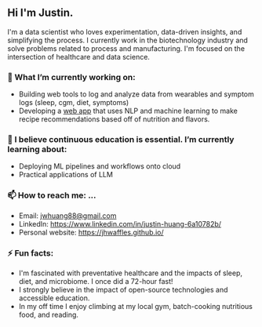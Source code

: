 ## Hi I'm Justin.

I'm a data scientist who loves experimentation, data-driven insights, and simplifying the process. I currently work in the biotechnology industry and solve problems related to process and manufacturing. I'm focused on the intersection of healthcare and data science. 

### 🔭 What I’m currently working on:

- Building web tools to log and analyze data from wearables and symptom logs (sleep, cgm, diet, symptoms)
- Developing a [web app](https://flavorspace-nkugmzxwvtc7fffhsyd5tj.streamlit.app/) that uses NLP and machine learning to make recipe recommendations based off of nutrition and flavors.

### 🌱 I believe continuous education is essential. I’m currently learning about:

- Deploying ML pipelines and workflows onto cloud 
- Practical applications of LLM
  
### 📫 How to reach me: ...

- Email:  jwhuang88@gmail.com
- LinkedIn: https://www.linkedin.com/in/justin-huang-6a10782b/
- Personal website: https://jhwaffles.github.io/

### ⚡ Fun facts: 

- I'm fascinated with preventative healthcare and the impacts of sleep, diet, and microbiome. I once did a 72-hour fast!
- I strongly believe in the impact of open-source technologies and accessible education.
- In my off time I enjoy climbing at my local gym, batch-cooking nutritious food, and reading.

<!--
**jhwaffles/jhwaffles** is a ✨ _special_ ✨ repository because its `README.md` (this file) appears on your GitHub profile.

Here are some ideas to get you started:

- 🔭 I’m currently working on ...
- 🌱 I’m currently learning ...
- 👯 I’m looking to collaborate on ...
- 🤔 I’m looking for help with ...
- 💬 Ask me about ...

- 😄 Pronouns: ...
- ⚡ Fun fact: ...
-->
